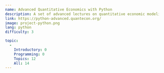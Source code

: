 ```yaml
---
name: Advanced Quantitative Economics with Python
description: A set of advanced lectures on quantitative economic modeling.
link: https://python-advanced.quantecon.org/
image: project-python.png
lang: python
difficulty: 3

topic:
  - 
    Introductory: 0
    Programming: 0
    Topics: 12
    All: 14
---
```

